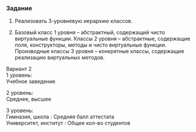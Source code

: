 ### Задание  
1. Реализовать 3-уровневую иерархию классов.  
  
2. Базовый класс 1 уровня – абстрактный, содержащий чисто виртуальные функции. Классы 2 уровня – абстрактные, содержащие поля, конструкторы, методы и чисто виртуальные функции. Производные классы 3 уровня – конкретные классы, содержащие реализацию виртуальных методов.  
  
Вариант 2  
1 уровень:  
Учебное заведение  
  
2 уровень:  
Среднее, высшее  
  
3 уровень:  
Гимназия, школа : Средняя балл аттестата   
Университет, институт : Общее кол-во студентов  
  